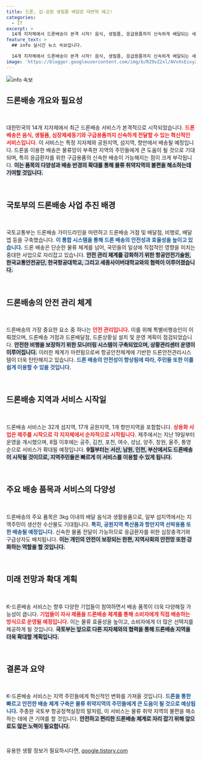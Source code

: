 ```yaml
---
title: 드론, 섬·공원 생필품 배달로 대변혁 예고!
categories:
  - IT
excerpt: >
  14개 지자체에서 드론배송이 본격 시작! 음식, 생필품, 응급용품까지 신속하게 배달되는 새로운 물류체계가 섬과 항만을 연결합니다. K드론배송의 모든 것을 확인하세요!
feature_text: >
  ## info 실시간 뉴스 속보입니다.

  14개 지자체에서 드론배송이 본격 시작! 음식, 생필품, 응급용품까지 신속하게 배달되는 새로운 물류체계가 섬과 항만을 연결합니다. K드론배송의 모든 것을 확인하세요!
image: 'https://blogger.googleusercontent.com/img/b/R29vZ2xl/AVvXsEixyZcFfHzMRdzZMjFBmAUKJYCLCGyLL1o632UiGVXcaFdKo_bkvkuCioo0uUKlGfBVcT3P84aROyZIXSBEx3Aw5nCQ3pTgDom1WDC4m8eifvWiAmWEEVb4x6G_l8C0QH225ldMjyaFvpxGEBGNO37VmDTDMHGhJPq73UglMfDca1-0aw/s1600/blogspot.png'
---
```


<p><img src="https://blogger.googleusercontent.com/img/b/R29vZ2xl/AVvXsEixyZcFfHzMRdzZMjFBmAUKJYCLCGyLL1o632UiGVXcaFdKo_bkvkuCioo0uUKlGfBVcT3P84aROyZIXSBEx3Aw5nCQ3pTgDom1WDC4m8eifvWiAmWEEVb4x6G_l8C0QH225ldMjyaFvpxGEBGNO37VmDTDMHGhJPq73UglMfDca1-0aw/s1600/blogspot.png" alt="info 속보" /></p>

<h2 data-ke-size="size26">드론배송 개요와 필요성</h2>

<p data-ke-size="size16">&nbsp;</p>

<p>대한민국의 14개 지자체에서 최근 드론배송 서비스가 본격적으로 시작되었습니다. <b><span style="color: #ee2323;">드론배송은 음식, 생필품, 심장제세동기와 구급용품까지 신속하게 전달할 수 있는 혁신적인 서비스입니다.</span></b> 이 서비스는 특정 지자체와 공원지역, 섬지역, 항만에서 배송될 예정입니다. 드론을 이용한 배송은 물류망이 부족한 지역의 주민들에게 큰 도움이 될 것으로 기대되며, 특히 응급환자를 위한 구급용품의 신속한 배송이 가능해지는 점이 크게 부각됩니다. <b><span style="background-color: #21538527;">이는 품목의 다양성과 배송 반경의 확대를 통해 물류 취약지역의 불편을 해소하는데 기여할 것입니다.</span></b> </p>

<p data-ke-size="size16">&nbsp;</p>

<h2 data-ke-size="size26">국토부의 드론배송 사업 추진 배경</h2>

<p data-ke-size="size16">&nbsp;</p>

<p>국토교통부는 드론배송 가이드라인을 마련하고 드론배송 거점 및 배달점, 비행로, 배달 앱 등을 구축했습니다. <b><span style="color: #1a5490;">이 통합 시스템을 통해 드론 배송의 안전성과 효율성을 높이고 있습니다.</span></b> 드론 배송은 단순한 물류 체계를 넘어, 국민들의 일상에 직접적인 영향을 미치는 중대한 사업으로 자리잡고 있습니다. <b><span style="background-color: #21538527;">안전 관리 체계를 강화하기 위한 항공안전기술원, 한국교통안전공단, 한국항공대학교, 그리고 세종사이버대학교와의 협력이 이루어졌습니다.</span></b></p>

<p data-ke-size="size16">&nbsp;</p>

<h2 data-ke-size="size26">드론배송의 안전 관리 체계</h2>

<p data-ke-size="size16">&nbsp;</p>

<p>드론배송의 가장 중요한 요소 중 하나는 <b><span style="color: #ee2323;">안전 관리입니다.</span></b> 이를 위해 특별비행승인이 이뤄졌으며, 드론배송 거점과 드론배달점, 드론상황실 설치 및 운영 계획이 점검되었습니다. <b><span style="background-color: #21538527;">안전한 비행을 보장하기 위한 모니터링 시스템이 구축되었으며, 상황관리센터 운영이 이루어집니다.</span></b> 이러한 체계가 마련됨으로써 항공안전체계에 기반한 드론안전관리시스템이 더욱 탄탄해지고 있습니다. <b><span style="color: #1a5490;">드론 배송의 안전성이 향상됨에 따라, 주민들 또한 이를 쉽게 이용할 수 있을 것입니다.</span></b></p>

<p data-ke-size="size16">&nbsp;</p>

<h2 data-ke-size="size26">드론배송 지역과 서비스 시작일</h2>

<p data-ke-size="size16">&nbsp;</p>

<p>드론배송 서비스는 32개 섬지역, 17개 공원지역, 1개 항만지역을 포함합니다. <b><span style="color: #ee2323;">상용화 사업은 제주를 시작으로 각 지자체에서 순차적으로 시작됩니다.</span></b> 제주에서는 지난 19일부터 운영을 개시했으며, 8월 이후에는 공주, 김천, 포천, 여수, 성남, 양주, 창원, 울주, 통영 순으로 서비스가 확대될 예정입니다. <b><span style="background-color: #21538527;">9월부터는 서산, 남원, 인천, 부산에서도 드론배송이 시작될 것이므로, 지역주민들은 빠르게 이 서비스를 이용할 수 있게 됩니다.</span></b> </p>

<p data-ke-size="size16">&nbsp;</p>

<h2 data-ke-size="size26">주요 배송 품목과 서비스의 다양성</h2>

<p data-ke-size="size16">&nbsp;</p>

<p>드론배송의 주요 품목은 3kg 이내의 배달 음식과 생활용품으로, 일부 섬지역에서는 지역주민이 생산한 수산물도 기대됩니다. <b><span style="color: #1a5490;">특히, 공원지역 특산품과 항만지역 선박용품 또한 배송될 예정입니다.</span></b> 신속한 물품 전달이 가능하므로 응급환자를 위한 심장충격기와 구급상자도 배치됩니다. <b><span style="background-color: #21538527;">이는 개인의 안전이 보장되는 한편, 지역사회의 안전망 또한 강화하는 역할을 할 것입니다.</span></b></p>

<p data-ke-size="size16">&nbsp;</p>

<h2 data-ke-size="size26">미래 전망과 확대 계획</h2>

<p data-ke-size="size16">&nbsp;</p>

<p>K-드론배송 서비스는 향후 다양한 기업들이 참여하면서 배송 품목이 더욱 다양해질 가능성이 큽니다. <b><span style="color: #ee2323;">기업들이 자사 제품을 드론배송 체계를 통해 소비자에게 직접 배송하는 방식으로 운영될 예정입니다.</span></b> 이는 물류 효율성을 높이고, 소비자에게 더 많은 선택지를 제공하게 될 것입니다. <b><span style="background-color: #21538527;">국토부는 앞으로 다른 지자체와의 협력을 통해 드론배송 지역을 더욱 확대할 계획입니다.</span></b></p>

<p data-ke-size="size16">&nbsp;</p>

<h2 data-ke-size="size26">결론과 요약</h2>

<p data-ke-size="size16">&nbsp;</p>

<p>K-드론배송 서비스는 지역 주민들에게 혁신적인 변화를 가져올 것입니다. <b><span style="color: #1a5490;">드론을 통한 빠르고 안전한 배송 체계 구축은 물류 취약지역의 주민들에게 큰 도움이 될 것으로 예상됩니다.</span></b> 주종완 국토부 항공정책실장의 말처럼, 이 서비스는 물류 취약 지역의 불편을 해소하는 데에 큰 기여를 할 것입니다. <b><span style="background-color: #21538527;">안전하고 편리한 드론배송 체계로 자리 잡기 위해 앞으로도 많은 노력이 필요합니다.</span></b></p>

<p data-ke-size="size16">&nbsp;</p>
유용한 생활 정보가 필요하시다면, <a href="https://qoogle.tistory.com" rel="dofollow">qoogle.tistory.com</a>


